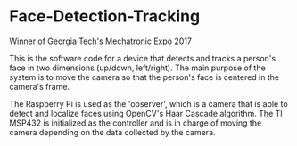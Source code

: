 # Face-Detection-Tracking

Winner of Georgia Tech's Mechatronic Expo 2017

This is the software code for a device that detects and tracks a person's face in two dimensions (up/down, left/right). The main purpose of the system is to move the camera so that the person's face is centered in the camera's frame.

The Raspberry Pi is used as the 'observer', which is a camera that is able to detect and localize faces using OpenCV's Haar Cascade algorithm. The TI MSP432 is initialized as the controller and is in charge of moving the camera depending on the data collected by the camera.
